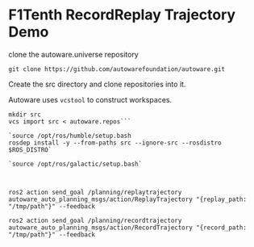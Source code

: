 # F1Tenth RecordReplay Trajectory Demo

clone the autoware.universe repository

`git clone https://github.com/autowarefoundation/autoware.git`

Create the src directory and clone repositories into it.

Autoware uses `vcstool` to construct workspaces.

````cd autoware
mkdir src
vcs import src < autoware.repos```

`source /opt/ros/humble/setup.bash
rosdep install -y --from-paths src --ignore-src --rosdistro $ROS_DISTRO`

`source /opt/ros/galactic/setup.bash`



ros2 action send_goal /planning/replaytrajectory autoware_auto_planning_msgs/action/ReplayTrajectory "{replay_path: "/tmp/path"}" --feedback

ros2 action send_goal /planning/recordtrajectory autoware_auto_planning_msgs/action/RecordTrajectory "{record_path: "/tmp/path"}" --feedback
````
